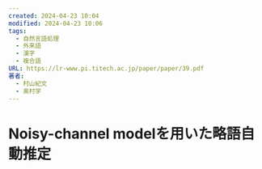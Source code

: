 ```yaml
---
created: 2024-04-23 10:04
modified: 2024-04-23 10:06
tags:
  - 自然言語処理
  - 外来語
  - 漢字
  - 複合語
URL: https://lr-www.pi.titech.ac.jp/paper/paper/39.pdf
著者:
  - 村山紀文
  - 奥村学
---
```


# Noisy-channel modelを用いた略語自動推定
